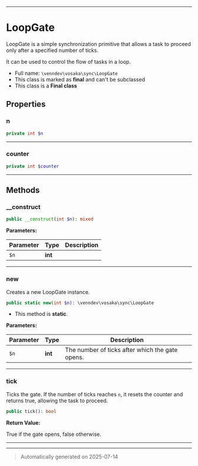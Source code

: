 ***

# LoopGate

LoopGate is a simple synchronization primitive that allows
a task to proceed only after a specified number of ticks.

It can be used to control the flow of tasks in a loop.

* Full name: `\venndev\vosaka\sync\LoopGate`
* This class is marked as **final** and can't be subclassed
* This class is a **Final class**



## Properties


### n



```php
private int $n
```






***

### counter



```php
private int $counter
```






***

## Methods


### __construct



```php
public __construct(int $n): mixed
```








**Parameters:**

| Parameter | Type | Description |
|-----------|------|-------------|
| `$n` | **int** |  |





***

### new

Creates a new LoopGate instance.

```php
public static new(int $n): \venndev\vosaka\sync\LoopGate
```



* This method is **static**.




**Parameters:**

| Parameter | Type | Description |
|-----------|------|-------------|
| `$n` | **int** | The number of ticks after which the gate opens. |





***

### tick

Ticks the gate. If the number of ticks reaches `n`, it resets
the counter and returns true, allowing the task to proceed.

```php
public tick(): bool
```









**Return Value:**

True if the gate opens, false otherwise.




***


***
> Automatically generated on 2025-07-14
